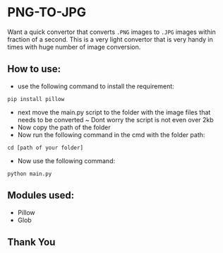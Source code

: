 # PNG-TO-JPG 

Want a quick convertor that converts `.PNG` images to `.JPG` images within fraction of a second. This is a very light convertor that is very handy in times with huge number of image conversion.

## How to use:

- use the following command to install the requirement:
```
pip install pillow
```
- next move the main.py script to the folder with the image files that needs to be converted ~ Dont worry the script is not even over 2kb
- Now copy the path of the folder
- Now run the following command in the cmd with the folder path:
```
cd [path of your folder]
```
- Now use the following command:
```
python main.py
```

## Modules used:
- Pillow
- Glob

## Thank You




